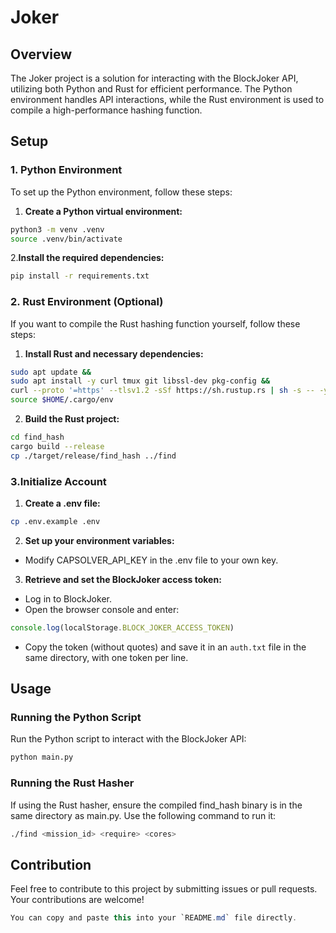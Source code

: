 # Joker

## Overview

The Joker project is a solution for interacting with the BlockJoker API, utilizing both Python and Rust for efficient performance. The Python environment handles API interactions, while the Rust environment is used to compile a high-performance hashing function.

## Setup

### 1. Python Environment

To set up the Python environment, follow these steps:

1. **Create a Python virtual environment:**

```sh
python3 -m venv .venv
source .venv/bin/activate
```

2.**Install the required dependencies:**
```sh
pip install -r requirements.txt
```

### 2. Rust Environment (Optional)
If you want to compile the Rust hashing function yourself, follow these steps:

1. **Install Rust and necessary dependencies:**
```sh
sudo apt update &&
sudo apt install -y curl tmux git libssl-dev pkg-config &&
curl --proto '=https' --tlsv1.2 -sSf https://sh.rustup.rs | sh -s -- -y &&
source $HOME/.cargo/env
```

2. **Build the Rust project:**
```sh
cd find_hash
cargo build --release
cp ./target/release/find_hash ../find
```

### 3.Initialize Account

1. **Create a .env file:**
```sh
cp .env.example .env
```

2. **Set up your environment variables:**

- Modify CAPSOLVER_API_KEY in the .env file to your own key.

3. **Retrieve and set the BlockJoker access token:**

- Log in to BlockJoker.
- Open the browser console and enter:

```js
console.log(localStorage.BLOCK_JOKER_ACCESS_TOKEN)
```
- Copy the token (without quotes) and save it in an `auth.txt` file in the same directory, with one token per line.

## Usage

### Running the Python Script

Run the Python script to interact with the BlockJoker API:

```sh
python main.py
```

### Running the Rust Hasher

If using the Rust hasher, ensure the compiled find_hash binary is in the same directory as main.py. Use the following command to run it:

```sh
./find <mission_id> <require> <cores>
```

## Contribution

Feel free to contribute to this project by submitting issues or pull requests. Your contributions are welcome!

```csharp
You can copy and paste this into your `README.md` file directly.
```
